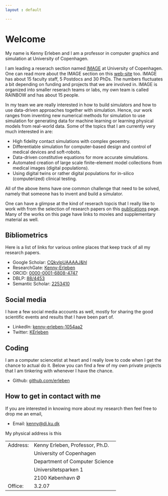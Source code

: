 ```yaml
---
layout : default

---
```


# Welcome

My name is Kenny Erleben and I am a professor in computer graphics and simulation at University of Copenhagen.

I am leading a reserach section named [IMAGE](https://di.ku.dk/english/research/image/) at University of Copenhagen. One can read more about the IMAGE section on this [web-site](https://diku-dk.github.io/IMAGE/) too. IMAGE has about 15 faculty staff, 5 Postdocs and 30 PhDs. The numbers fluctuates a bit depending on funding and projects that we are involved in. IMAGE is organized into smaller reserach teams or labs, my own team is called RAINBOW and has about 15 people.

In my team we are really interested in how to build simulators and how to use data-driven approaches together with simulation. Hence, our work ranges from inventing new numerical methods for simulation to use simulation for generating data for machine learning or learning physical models from real-world data. Some of the topics that I am currently very much interested in are:

- High fidelity contact simulations with complex geoemtry.
- Differentiable simulation for computer-based design and control of medical devices and soft-robots.
- Data-driven constitutive equations for more accurate simulations.
- Automated creation of large scale finite-element model collections from medical images (digital populations).
- Using digital twins or rather digital populations for in-silico (computerized) clinical testing.

All of the above items have one common challenge that need to be solved, namely that someone has to invent and build a simulator.

One can have a glimpse at the kind of reserach topcis that I really like to work with from the selection of research papers on this [publications](publications.html) page. Many of the works on this page have links to movies and supplementary material as well.


## Bibliometrics

Here is a list of links for various online places that keep track of all my research papers.

- Google Scholar: [CQkvlpUAAAAJ&hl](https://scholar.google.com/citations?user=CQkvlpUAAAAJ&hl)
- ResearchGate: [Kenny-Erleben](https://www.researchgate.net/profile/Kenny-Erleben/4)
- ORCID: [0000-0001-6808-4747](https://orcid.org/0000-0001-6808-4747)
- DBLP: [88/4453](https://dblp.org/pid/88/4453.html)
- Semantic Scholar: [2253410](https://www.semanticscholar.org/author/Kenny-Erleben/2253410)

## Social media

I have a few social media accounts as well, mostly for sharing the good scientific events and results that I have been part of.

- LinkedIn: [kenny-erleben-1054aa2](https://www.linkedin.com/in/kenny-erleben-1054aa2)
- Twitter: [KErleben](https://twitter.com/KErleben)

## Coding

I am a computer sciencetist at heart and I really love to code when I get the chance to actual do it. Below you can find a few of my own private projects that I am tinkering with whenever I have the chance.

- Github: [github.com/erleben](https://github.com/erleben/)

## How to get in contact with me

If you are interested in knowing more about my research then feel free to drop me an email,

- Email: <kenny@di.ku.dk>

My physical address is this

<table>
  <tr><td>Address:</td><td>Kenny Erleben, Professor, Ph.D.</td></tr>
	<tr><td></td><td>University of Copenhagen</td></tr>
	<tr><td></td><td>Department of Computer Science</td></tr>
	<tr><td></td><td>Universitetsparken 1</td></tr>
	<tr><td></td><td>2100 K&#248;benhavn &Oslash;</td></tr>
	<tr><td>Office:</td> <td>3.2.07</td> </tr>
</table>
